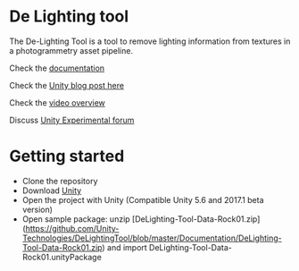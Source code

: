 # De Lighting tool

The De-Lighting Tool is a tool to remove lighting information from textures in a photogrammetry asset pipeline.

Check the [documentation](https://github.com/Unity-Technologies/DeLightingTool/blob/master/Documentation/De-LightingTool.pdf) 

Check the [Unity blog post here](https://labs.unity.com/article/experimental-feature-de-lighting-tool)

Check the [video overview](https://www.youtube.com/watch?v=Mo96vqMqnwA&feature=youtu.be)

Discuss [Unity Experimental forum ](https://forum.unity3d.com/threads/de-lighting-tool.482133/)


# Getting started

  - Clone the repository
  - Download [Unity](https://store.unity.com)
  - Open the project with Unity (Compatible Unity 5.6 and 2017.1 beta version)
  - Open sample package: unzip [DeLighting-Tool-Data-Rock01.zip] (https://github.com/Unity-Technologies/DeLightingTool/blob/master/Documentation/DeLighting-Tool-Data-Rock01.zip) and import DeLighting-Tool-Data-Rock01.unityPackage